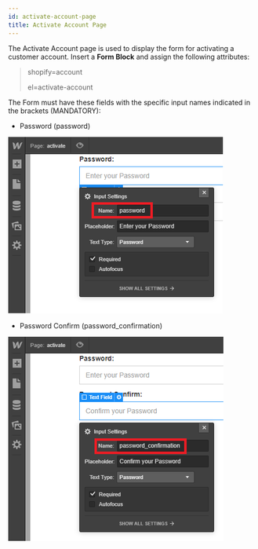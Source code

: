 ```yaml
---
id: activate-account-page
title: Activate Account Page
---
```


The Activate Account page is used to display the form for activating a customer account.
Insert a **Form Block** and assign the following attributes:

> shopify=account
>
> el=activate-account

The Form must have these fields with the specific input names indicated in the brackets (MANDATORY):

- Password (password)

![](assets/activate-account.png)

- Password Confirm (password_confirmation)

![](assets/activate-account-1.png)
